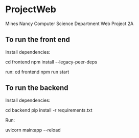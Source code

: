 # ProjectWeb
Mines Nancy Computer Science Department Web Project 2A

## To run the front end

Install dependencies:

cd frontend
npm install --legacy-peer-deps


run:
cd frontend
npm run start

## To run the backend

Install dependencies:

cd backend
pip install -r requirements.txt

Run:

uvicorn main:app --reload